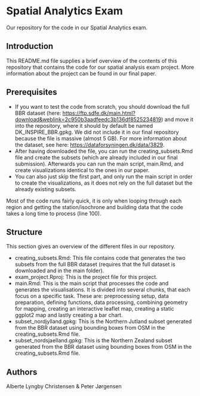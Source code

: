 # Spatial Analytics Exam
Our repository for the code in our Spatial Analytics exam.

## Introduction
This README.md file supplies a brief overview of the contents of this repository that contains the code for our spatial analysis exam project. More information about the project can be found in our final paper.

## Prerequisites
* If you want to test the code from scratch, you should download the full BBR dataset (here: https://ftp.sdfe.dk/main.html?download&weblink=2c950b3aadfeedc3b136df8525234819) and move it into the repository, where it should by default be named DK_INSPIRE_BBR.gpkg. We did not include it in our final repository because the file is massive (almost 5 GB). For more information about the dataset, see here: https://dataforsyningen.dk/data/3829. 
* After having downloaded the file, you can run the creating_subsets.Rmd file and create the subsets (which are already included in our final submission). Afterwards you can run the main script, main.Rmd, and create visualizations identical to the ones in our paper. 
* You can also just skip the first part, and only run the main script in order to create the visualizations, as it does not rely on the full dataset but the already existing subsets.

Most of the code runs fairly quick, it is only when looping through each region and getting the station/isochrone and building data that the code takes a long time to process (line 100).


## Structure
This section gives an overview of the different files in our repository.
* creating_subsets.Rmd: This file contains code that generates the two subsets from the full BBR dataset (requires that the full dataset is downloaded and in the main folder).
* exam_project.Rproj: This is the project file for this project.
* main.Rmd: This is the main script that processes the code and generates the visualisations. It is divided into several chunks, that each focus on a specific task. These are: preprocessing setup, data preparation, defining functions, data processing, combining geometry for mapping, creating an interactive leaflet map, creating a static ggplot2 map and lastly creating a bar chart.
* subset_nordjylland.gpkg: This is the Northern Jutland subset generated from the BBR dataset using bounding boxes from OSM in the creating_subsets.Rmd file.
* subset_nordsjaelland.gpkg: This is the Northern Zealand subset generated from the BBR dataset using bounding boxes from OSM in the creating_subsets.Rmd file.


## Authors
Alberte Lyngby Christensen & Peter Jørgensen
